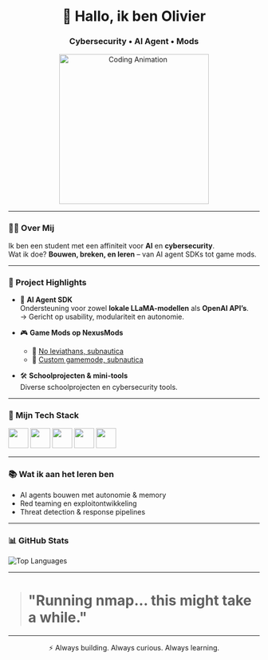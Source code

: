 <h1 align="center">👋 Hallo, ik ben Olivier</h1>
<h3 align="center">Cybersecurity • AI Agent • Mods</h3>

<p align="center">
  <img src="https://media.giphy.com/media/qgQUggAC3Pfv687qPC/giphy.gif" width="300" alt="Coding Animation"/>
</p>

---

### 👨‍💻 Over Mij

Ik ben een student met een affiniteit voor **AI** en **cybersecurity**.  
Wat ik doe? **Bouwen, breken, en leren** – van AI agent SDKs tot game mods.  

---

### 🚀 Project Highlights

- 🧠 **AI Agent SDK**  
  Ondersteuning voor zowel **lokale LLaMA-modellen** als **OpenAI API’s**.  
  → Gericht op usability, modulariteit en autonomie.

- 🎮 **Game Mods op NexusMods**  
    - 🔗 [No leviathans, subnautica](https://www.nexusmods.com/subnautica/mods/1722)
    - 🔗 [Custom gamemode, subnautica](https://www.nexusmods.com/subnautica/mods/1775)

- 🛠️ **Schoolprojecten & mini-tools**  
  Diverse schoolprojecten en cybersecurity tools.

---

### 🧰 Mijn Tech Stack

<p align="left">
  <img src="https://cdn.jsdelivr.net/gh/devicons/devicon/icons/python/python-original.svg" width="40" />
  <img src="https://cdn.jsdelivr.net/gh/devicons/devicon/icons/csharp/csharp-original.svg" width="40" />
  <img src="https://cdn.jsdelivr.net/gh/devicons/devicon/icons/c/c-original.svg" width="40" />
  <img src="https://cdn.jsdelivr.net/gh/devicons/devicon/icons/linux/linux-original.svg" width="40" />
  <img src="https://cdn.jsdelivr.net/gh/devicons/devicon/icons/django/django-plain.svg" width="40" />
  <!--
  <img src="https://cdn.jsdelivr.net/gh/devicons/devicon/icons/github/github-original.svg" width="40" />
    -->
</p>

---

### 📚 Wat ik aan het leren ben

- AI agents bouwen met autonomie & memory
- Red teaming en exploitontwikkeling
- Threat detection & response pipelines

---

### 📊 GitHub Stats

![Top Languages](https://github-readme-stats.vercel.app/api/top-langs/?username=DDE-64-bit&layout=compact&langs_count=10&theme=radical&exclude_repo=Informatica-GameDesign)

---

<!-- START_QUOTE -->
><h1>"Running nmap… this might take a while."</h1>
<!-- END_QUOTE -->

---

<p align="center">⚡ Always building. Always curious. Always learning.</p>
